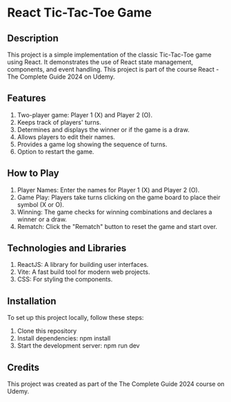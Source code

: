 # React Tic-Tac-Toe Game

## Description
This project is a simple implementation of the classic Tic-Tac-Toe game using React. It demonstrates the use of React state management, components, and event handling. This project is part of the course React - The Complete Guide 2024 on Udemy.

## Features
1. Two-player game: Player 1 (X) and Player 2 (O).
2. Keeps track of players' turns.
3. Determines and displays the winner or if the game is a draw.
4. Allows players to edit their names.
5. Provides a game log showing the sequence of turns.
6. Option to restart the game.

## How to Play
1. Player Names: Enter the names for Player 1 (X) and Player 2 (O).
2. Game Play: Players take turns clicking on the game board to place their symbol (X or O).
3. Winning: The game checks for winning combinations and declares a winner or a draw.
4. Rematch: Click the "Rematch" button to reset the game and start over.

## Technologies and Libraries
1. ReactJS: A library for building user interfaces.
2. Vite: A fast build tool for modern web projects.
3. CSS: For styling the components.

## Installation
To set up this project locally, follow these steps:
1. Clone this repository
2. Install dependencies: npm install
3. Start the development server: npm run dev

## Credits
This project was created as part of the The Complete Guide 2024 course on Udemy.
